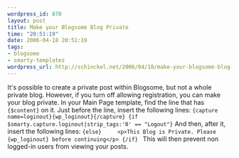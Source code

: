 ```yaml
--- 
wordpress_id: 870
layout: post
title: Make your Blogsome Blog Private
time: "20:51:19"
date: 2006-04-18 20:51:19
tags: 
- blogsome
- smarty-templates
wordpress_url: http://schinckel.net/2006/04/18/make-your-blogsome-blog-private/
---
```

It's possible to create a private post within Blogsome, but not a whole private blog. However, if you turn off allowing registration, you can make your blog private. In your Main Page template, find the line that has `{$content}` on it. Just before the line, insert the following lines: `{capture name=loginout}{wp_loginout}{/capture} {if $smarty.capture.loginout|strip_tags:'0' == "Logout"}` And then, after it, insert the following lines: `{else}     <p>This Blog is Private. Please {wp_loginout} before continuing</p> {/if} ` This will then prevent non logged-in users from viewing your posts. 
